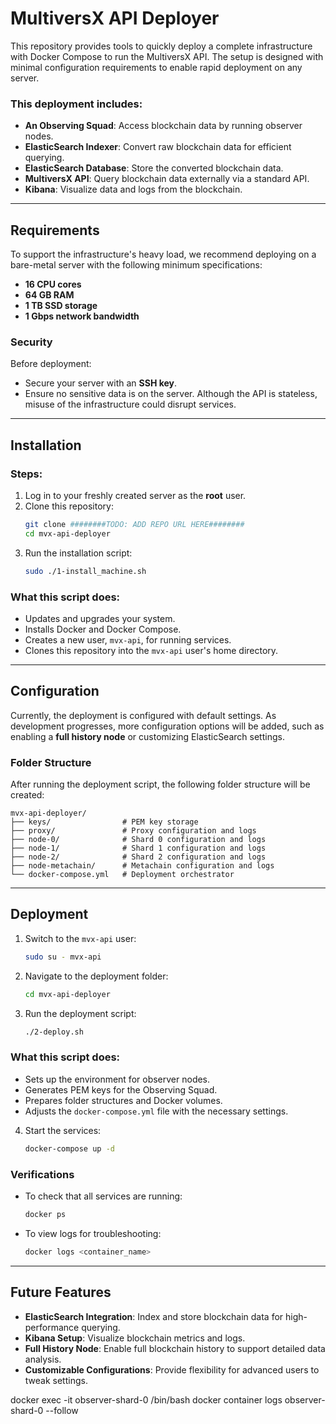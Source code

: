 # MultiversX API Deployer

This repository provides tools to quickly deploy a complete infrastructure with Docker Compose to run the MultiversX API. The setup is designed with minimal configuration requirements to enable rapid deployment on any server.

### **This deployment includes:**
- **An Observing Squad**: Access blockchain data by running observer nodes.
- **ElasticSearch Indexer**: Convert raw blockchain data for efficient querying.
- **ElasticSearch Database**: Store the converted blockchain data.
- **MultiversX API**: Query blockchain data externally via a standard API.
- **Kibana**: Visualize data and logs from the blockchain.

---

## **Requirements**

To support the infrastructure's heavy load, we recommend deploying on a bare-metal server with the following minimum specifications:

- **16 CPU cores**
- **64 GB RAM**
- **1 TB SSD storage**
- **1 Gbps network bandwidth**

### **Security**
Before deployment:
- Secure your server with an **SSH key**.
- Ensure no sensitive data is on the server. Although the API is stateless, misuse of the infrastructure could disrupt services.

---

## **Installation**

### **Steps:**
1. Log in to your freshly created server as the **root** user.
2. Clone this repository:
   ```bash
   git clone ########TODO: ADD REPO URL HERE########
   cd mvx-api-deployer
   ```
3. Run the installation script:
   ```bash
   sudo ./1-install_machine.sh
   ```

### **What this script does:**
- Updates and upgrades your system.
- Installs Docker and Docker Compose.
- Creates a new user, `mvx-api`, for running services.
- Clones this repository into the `mvx-api` user's home directory.

---

## **Configuration**

Currently, the deployment is configured with default settings. As development progresses, more configuration options will be added, such as enabling a **full history node** or customizing ElasticSearch settings.

### **Folder Structure**
After running the deployment script, the following folder structure will be created:

```
mvx-api-deployer/
├── keys/                # PEM key storage
├── proxy/               # Proxy configuration and logs
├── node-0/              # Shard 0 configuration and logs
├── node-1/              # Shard 1 configuration and logs
├── node-2/              # Shard 2 configuration and logs
├── node-metachain/      # Metachain configuration and logs
└── docker-compose.yml   # Deployment orchestrator
```

---

## **Deployment**

1. Switch to the `mvx-api` user:
   ```bash
   sudo su - mvx-api
   ```

2. Navigate to the deployment folder:
   ```bash
   cd mvx-api-deployer
   ```

3. Run the deployment script:
   ```bash
   ./2-deploy.sh
   ```

### **What this script does:**
- Sets up the environment for observer nodes.
- Generates PEM keys for the Observing Squad.
- Prepares folder structures and Docker volumes.
- Adjusts the `docker-compose.yml` file with the necessary settings.

4. Start the services:
   ```bash
   docker-compose up -d
   ```

### **Verifications**
- To check that all services are running:
  ```bash
  docker ps
  ```
- To view logs for troubleshooting:
  ```bash
  docker logs <container_name>
  ```

---

## **Future Features**

- **ElasticSearch Integration**:
  Index and store blockchain data for high-performance querying.
- **Kibana Setup**:
  Visualize blockchain metrics and logs.
- **Full History Node**:
  Enable full blockchain history to support detailed data analysis.
- **Customizable Configurations**:
  Provide flexibility for advanced users to tweak settings.


docker exec -it observer-shard-0 /bin/bash
docker container logs observer-shard-0 --follow